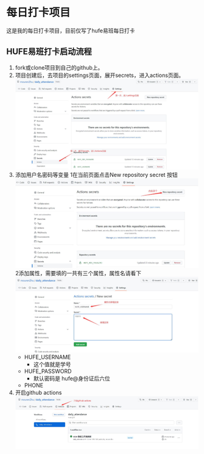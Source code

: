 # 每日打卡项目
这是我的每日打卡项目，目前仅写了hufe易班每日打卡

## HUFE易班打卡启动流程
1. fork或clone项目到自己的github上。
2. 项目创建后，去项目的settings页面，展开secrets，进入actions页面。![第二步图片](/images/enter_secrets_actions.jpg)
3. 添加用户名密码等变量
   1在当前页面点击New repository secret 按钮![点击nrs](/images/click_nrs.jpg)
   2添加属性，需要填的一共有三个属性，属性名请看下 ![添加新属性](/images/add_new_secret.jpg)
      - HUFE_USERNAME
        - 这个值就是学号
      - HUFE_PASSWORD
        - 默认密码是 hufe@身份证后六位
      - PHONE
4. 开启github actions ![开启actions](/images/start_actions.jpg)